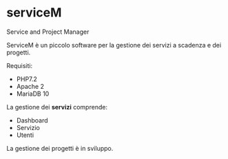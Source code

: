 # serviceM
Service and Project Manager

ServiceM è un piccolo software per la gestione dei servizi a scadenza e dei progetti.

Requisiti:
- PHP7.2
- Apache 2
- MariaDB 10

La gestione dei **servizi** comprende:

- Dashboard
- Servizio
- Utenti

La gestione dei progetti è in sviluppo.
